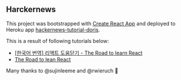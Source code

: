 ## Harckernews


This project was bootstrapped with [Create React App](https://github.com/facebookincubator/create-react-app) and deployed to Heroku app [hackernews-tutorial-doris](https://hackernews-tutorial-doris.herokuapp.com/).

This is a result of following tutorials below:

- [[한국어 번역] 리액트 도움닫기 - The Road to learn React](https://github.com/sujinleeme/the-road-to-learn-react-korean)
- [The Road to lean React](https://github.com/the-road-to-learn-react/the-road-to-learn-react)

Many thanks to @sujinleeme and @rwieruch 💓